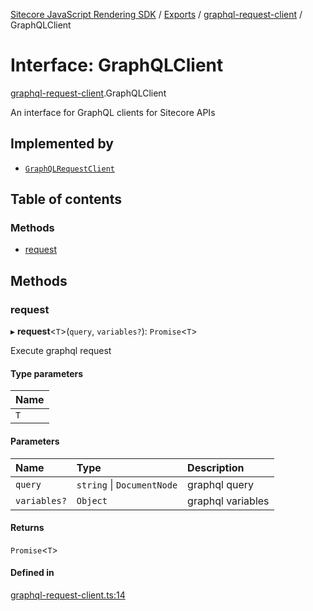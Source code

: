 [Sitecore JavaScript Rendering SDK](../README.md) / [Exports](../modules.md) / [graphql-request-client](../modules/graphql_request_client.md) / GraphQLClient

# Interface: GraphQLClient

[graphql-request-client](../modules/graphql_request_client.md).GraphQLClient

An interface for GraphQL clients for Sitecore APIs

## Implemented by

- [`GraphQLRequestClient`](../classes/graphql_request_client.GraphQLRequestClient.md)

## Table of contents

### Methods

- [request](graphql_request_client.GraphQLClient.md#request)

## Methods

### request

▸ **request**<`T`\>(`query`, `variables?`): `Promise`<`T`\>

Execute graphql request

#### Type parameters

| Name |
| :------ |
| `T` |

#### Parameters

| Name | Type | Description |
| :------ | :------ | :------ |
| `query` | `string` \| `DocumentNode` | graphql query |
| `variables?` | `Object` | graphql variables |

#### Returns

`Promise`<`T`\>

#### Defined in

[graphql-request-client.ts:14](https://github.com/Sitecore/jss/blob/8c00be96/packages/sitecore-jss/src/graphql-request-client.ts#L14)
